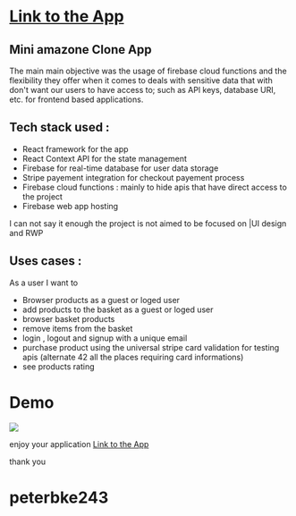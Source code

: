# [Link to the App](https://e-clone-d0002.web.app/)

## Mini amazone Clone App 

 The main main objective was the usage of firebase cloud functions and the flexibility they offer when it comes to deals with sensitive data that with don't want our users to have access to; such as APl keys, database URI, etc.  for frontend based applications. 

## Tech stack used :
  * React framework for the app 
  * React Context API for the state management
  * Firebase for real-time database for user data storage
  * Stripe payement integration for checkout payement process
  * Firebase cloud functions : mainly to hide apis that have direct access to the project 
  * Firebase web app hosting
  
 I can not say it enough  the project is not aimed to be focused on |UI design and RWP
## Uses cases : 
  As a user I want to 
  * Browser products as a guest or loged user
  * add products to the basket as a guest or loged user
  * browser basket products
  * remove items from the basket 
  * login , logout and signup with a unique email
  * purchase product using the  universal stripe card validation for testing apis (alternate 42 all the places requiring card informations)
  * see products rating
  
 # Demo
  
 ![](Demo/reactamazoneclone2.gif)


  
  enjoy your application [Link to the App](https://e-clone-d0002.web.app/)
  
  
  thank you
  
  # peterbke243
